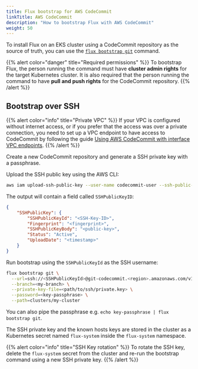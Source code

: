 ```yaml
---
title: Flux bootstrap for AWS CodeCommit
linkTitle: AWS CodeCommit
description: "How to bootstrap Flux with AWS CodeCommit"
weight: 50
---
```


To install Flux on an EKS cluster using a CodeCommit repository as the source of truth,
you can use the [`flux bootstrap git`](generic-git-server.md) command.

{{% alert color="danger" title="Required permissions" %}}
To bootstrap Flux, the person running the command must have **cluster admin rights** for the target Kubernetes cluster.
It is also required that the person running the command to have **pull and push rights** for the CodeCommit repository.
{{% /alert %}}

## Bootstrap over SSH

{{% alert color="info" title="Private VPC" %}}
If your VPC is configured without internet access, or if you prefer that the access was over a private connection,
you need to set up a VPC endpoint to have access to CodeCommit by following the
guide [Using AWS CodeCommit with interface VPC endpoints](https://docs.aws.amazon.com/codecommit/latest/userguide/codecommit-and-interface-VPC.html).
{{% /alert %}}

Create a new CodeCommit repository and generate a SSH private key with a passphrase.

Upload the SSH public key using the AWS CLI:

```sh
aws iam upload-ssh-public-key --user-name codecommit-user --ssh-public-key-body file://flux.pub
```

The output will contain a field called `SSHPublicKeyID`:

```json
{
    "SSHPublicKey": {
        "SSHPublicKeyId": "<SSH-Key-ID>",
        "Fingerprint": "<fingerprint>",
        "SSHPublicKeyBody": "<public-key>",
        "Status": "Active",
        "UploadDate": "<timestamp>"
    }
}
```

Run bootstrap using the `SSHPublicKeyId` as the SSH username:

```sh
flux bootstrap git \
  --url=ssh://<SSHPublicKeyId>@git-codecommit.<region>.amazonaws.com/v1/repos/<repository> \
  --branch=<my-branch> \
  --private-key-file=<path/to/ssh/private.key> \
  --password=<key-passphrase> \
  --path=clusters/my-cluster
```

You can also pipe the passphrase e.g. `echo key-passphrase | flux bootstrap git`.

The SSH private key and the known hosts keys are stored in the cluster as a Kubernetes
secret named `flux-system` inside the `flux-system` namespace.

{{% alert color="info" title="SSH Key rotation" %}}
To rotate the SSH key, delete the `flux-system` secret from the cluster and re-run
the bootstrap command using a new SSH private key.
{{% /alert %}}
